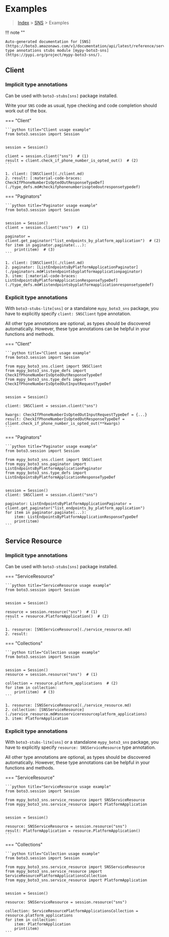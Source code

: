 # Examples

> [Index](../README.md) > [SNS](./README.md) > Examples

!!! note ""

    Auto-generated documentation for [SNS](https://boto3.amazonaws.com/v1/documentation/api/latest/reference/services/sns.html#SNS)
    type annotations stubs module [mypy-boto3-sns](https://pypi.org/project/mypy-boto3-sns/).

## Client

### Implicit type annotations

Can be used with `boto3-stubs[sns]` package installed.

Write your `SNS` code as usual,
type checking and code completion should work out of the box.


=== "Client"

    ```python title="Client usage example"
    from boto3.session import Session


    session = Session()

    client = session.client("sns")  # (1)
    result = client.check_if_phone_number_is_opted_out()  # (2)
    ```

    1. client: [SNSClient](./client.md)
    2. result: [:material-code-braces: CheckIfPhoneNumberIsOptedOutResponseTypeDef](./type_defs.md#checkifphonenumberisoptedoutresponsetypedef) 



=== "Paginators"

    ```python title="Paginator usage example"
    from boto3.session import Session


    session = Session()
    client = session.client("sns")  # (1)

    paginator = client.get_paginator("list_endpoints_by_platform_application")  # (2)
    for item in paginator.paginate(...):
        print(item)  # (3)
    ```

    1. client: [SNSClient](./client.md)
    2. paginator: [ListEndpointsByPlatformApplicationPaginator](./paginators.md#listendpointsbyplatformapplicationpaginator)
    3. item: [:material-code-braces: ListEndpointsByPlatformApplicationResponseTypeDef](./type_defs.md#listendpointsbyplatformapplicationresponsetypedef) 




### Explicit type annotations

With `boto3-stubs-lite[sns]`
or a standalone `mypy_boto3_sns` package, you have to explicitly specify `client: SNSClient` type annotation.

All other type annotations are optional, as types should be discovered automatically.
However, these type annotations can be helpful in your functions and methods.


=== "Client"

    ```python title="Client usage example"
    from boto3.session import Session

    from mypy_boto3_sns.client import SNSClient
    from mypy_boto3_sns.type_defs import CheckIfPhoneNumberIsOptedOutResponseTypeDef
    from mypy_boto3_sns.type_defs import CheckIfPhoneNumberIsOptedOutInputRequestTypeDef


    session = Session()

    client: SNSClient = session.client("sns")

    kwargs: CheckIfPhoneNumberIsOptedOutInputRequestTypeDef = {...}
    result: CheckIfPhoneNumberIsOptedOutResponseTypeDef = client.check_if_phone_number_is_opted_out(**kwargs)
    ```



=== "Paginators"

    ```python title="Paginator usage example"
    from boto3.session import Session

    from mypy_boto3_sns.client import SNSClient
    from mypy_boto3_sns.paginator import ListEndpointsByPlatformApplicationPaginator
    from mypy_boto3_sns.type_defs import ListEndpointsByPlatformApplicationResponseTypeDef


    session = Session()
    client: SNSClient = session.client("sns")

    paginator: ListEndpointsByPlatformApplicationPaginator = client.get_paginator("list_endpoints_by_platform_application")
    for item in paginator.paginate(...):
        item: ListEndpointsByPlatformApplicationResponseTypeDef
        print(item)
    ```





## Service Resource

### Implicit type annotations

Can be used with `boto3-stubs[sns]` package installed.


=== "ServiceResource"

    ```python title="ServiceResource usage example"
    from boto3.session import Session


    session = Session()

    resource = session.resource("sns")  # (1)
    result = resource.PlatformApplication()  # (2)
    ```

    1. resource: [SNSServiceResource](./service_resource.md)
    2. result: 



=== "Collections"

    ```python title="Collection usage example"
    from boto3.session import Session


    session = Session()
    resource = session.resource("sns")  # (1)

    collection = resource.platform_applications  # (2)
    for item in collection:
        print(item)  # (3)
    ```

    1. resource: [SNSServiceResource](./service_resource.md)
    2. collection: [SNSServiceResource](./service_resource.md#snsserviceresourceplatform_applications)
    3. item: PlatformApplication


### Explicit type annotations

With `boto3-stubs-lite[sns]`
or a standalone `mypy_boto3_sns` package, you have to explicitly specify
`resource: SNSServiceResource` type annotation.

All other type annotations are optional, as types should be discovered automatically.
However, these type annotations can be helpful in your functions and methods.



=== "ServiceResource"

    ```python title="ServiceResource usage example"
    from boto3.session import Session

    from mypy_boto3_sns.service_resource import SNSServiceResource
    from mypy_boto3_sns.service_resource import PlatformApplication


    session = Session()

    resource: SNSServiceResource = session.resource("sns")
    result: PlatformApplication = resource.PlatformApplication()
    ```



=== "Collections"

    ```python title="Collection usage example"
    from boto3.session import Session

    from mypy_boto3_sns.service_resource import SNSServiceResource
    from mypy_boto3_sns.service_resource import ServiceResourcePlatformApplicationsCollection
    from mypy_boto3_sns.service_resource import PlatformApplication


    session = Session()

    resource: SNSServiceResource = session.resource("sns")
    
    collection: ServiceResourcePlatformApplicationsCollection = resource.platform_applications
    for item in collection:
        item: PlatformApplication
        print(item)
    ```

